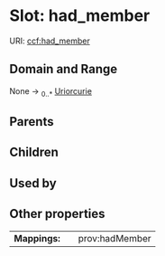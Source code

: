 
# Slot: had_member



URI: [ccf:had_member](http://purl.org/ccf/had_member)


## Domain and Range

None &#8594;  <sub>0..\*</sub> [Uriorcurie](types/Uriorcurie.md)

## Parents


## Children


## Used by


## Other properties

|  |  |  |
| --- | --- | --- |
| **Mappings:** | | prov:hadMember |